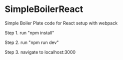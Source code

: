 # SimpleBoilerReact
Simple Boiler Plate code for React setup with webpack


Step 1.
run "npm install"

Step 2.
run "npm run dev"

Step 3.
navigate to localhost:3000
